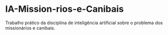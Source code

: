 # IA-Mission-rios-e-Canibais
Trabalho prático da disciplina de inteligência artificial sobre o problema dos missionários e canibais. 
